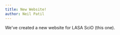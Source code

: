 ```yaml
---
title: New Website!
author: Neil Patil
---
```

We've created a new website for LASA SciO (this one).
